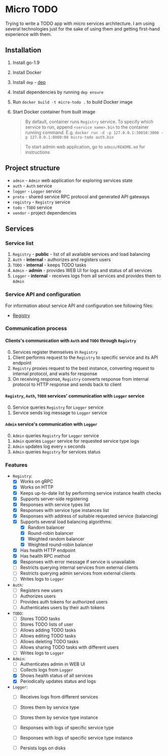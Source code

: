 # Micro TODO

Trying to write a TODO app with micro services architecture. I am using several technologies just for the sake of using them
and getting first-hand experience with them.

## Installation

1. Install go-1.9
2. Install Docker
3. Install `dep` - [dep](github.com/golang/dep/cmd/dep)
4. Install dependencies by running `dep ensure`
5. Run `docker build -t micro-todo .` to build Docker image
6. Start Docker container from built image
    > By default, container runs `Registry` service. To specify which service to run, append `<service name>.bin` to the 
    container running command. E.g. `docker run -d -p 127.0.0.1:30010:3000 -p 127.0.0.1:8080:80 micro-todo auth.bin`
    
    > To start admin web application, go to `admin/README.md` for instructions

## Project structure

- `admin` - `Admin` web application for exploring services state
- `auth` - `Auth` service
- `logger` - `Logger` service
- `proto` - shared service RPC protocol and generated API gateways
- `registry` - `Registry` service
- `todo` - `TODO` service
- `vendor` - project dependencies

## Services

### Service list

1. `Registry` - **public** - list of all available services and load balancing
2. `Auth` - **internal** - authorizes and registers users
3. `TODO` - **internal** - keeps TODO tasks
4. `Admin` - **admin** - provides WEB UI for logs and status of all services
5. `Logger` - **internal** - receives logs from all services and provides them to `Admin`

### Service API and configuration

For information about service API and configuration see following files:
- [Registry](registry/Registry.md)

### Communication process

#### Clients's communication with `Auth` and `TODO` through `Registry`

0. Services register themselves in `Registry`
1. Client performs request to the `Registry` to specific service and its API endpoint
2. `Registry` proxies request to the best instance, converting request to internal protocol, and waits for response
3. On receiving response, `Registry` converts response from internal protocol to HTTP response and sends back to client

#### `Registry`, `Auth`, `TODO` services' communication with `Logger` service

0. Service queries `Registry` for `Logger` service
1. Service sends log message to `Logger` service

#### `Admin` service's communication with `Logger`

0. `Admin` queries `Registry` for `Logger` service
1. `Admin` queries `Logger` service for requested service type logs
2. `Admin` updates log every `n` seconds
3. `Admin` queries `Registry` for services status  

### Features

- `Registry`:
    - [x] Works on gRPC
    - [x] Works on HTTP
    - [x] Keeps up-to-date list by performing service instance health checks
    - [x] Supports server-side registering
    - [x] Responses with service types list
    - [x] Responses with service type instances list
    - [x] Responses with address of suitable requested service (balancing)
    - [x] Supports several load balancing algorithms:
        - [x] Random balancer
        - [x] Round-robin balancer
        - [x] Weighted random balancer
        - [x] Weighted round-robin balancer
    - [x] Has health HTTP endpoint
    - [x] Has health RPC method
    - [x] Responses with error message if service is unavailable
    - [ ] Restricts querying internal services from external clients
    - [ ] Restricts querying admin services from external clients
    - [ ] Writes logs to `Logger`
- `Auth`:
    - [ ] Registers new users
    - [ ] Authorizes users
    - [ ] Provides auth tokens for authorized users
    - [ ] Authenticates users by their auth tokens
- `TODO`:
    - [ ] Stores TODO tasks
    - [ ] Stores TODO lists of user
    - [ ] Allows adding TODO tasks
    - [ ] Allows editing TODO tasks
    - [ ] Allows deleting TODO tasks
    - [ ] Allows sharing TODO tasks with different users
    - [ ] Writes logs to `Logger`
- `Admin`:
    - [ ] Authenticates admin in WEB UI
    - [ ] Collects logs from `Logger`
    - [x] Shows health status of all services
    - [x] Periodically updates status and logs
- `Logger`:
    - [ ] Receives logs from different services
    - [ ] Stores them by service type
    - [ ] Stores them by service type instance
    - [ ] Responses with logs of specific service type
    - [ ] Responses with logs of specific service type instance
    - [ ] Persists logs on disks
    